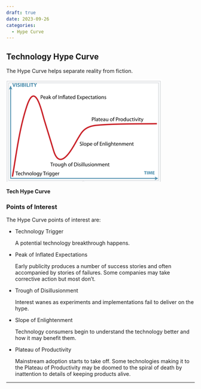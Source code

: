 ```yaml
---
draft: true 
date: 2023-09-26
categories:
  - Hype Curve
---
```


## Technology Hype Curve

The Hype Curve helps separate reality from fiction.

![Hype Curve](../img/tech_hype_curve.png)

**Tech Hype Curve**


### Points of Interest

The Hype Curve points of interest are:

- Technology Trigger

    A potential technology breakthrough happens.

- Peak of Inflated Expectations  

    Early publicity produces a number of success stories and often accompanied by stories of failures. Some companies may take corrective action but most don’t.

- Trough of Disillusionment

    Interest wanes as experiments and implementations fail to deliver on the hype.

- Slope of Enlightenment
  
    Technology consumers begin to understand the technology better and how it may benefit them.

- Plateau of Productivity
  
    Mainstream adoption starts to take off. Some technologies making it to the Plateau of Productivity may be doomed to the spiral of death by inattention to details of keeping products alive.

---
